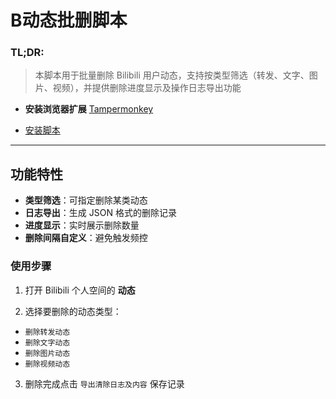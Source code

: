 # B动态批删脚本

### **TL;DR**: 

> 本脚本用于批量删除 Bilibili 用户动态，支持按类型筛选（转发、文字、图片、视频），并提供删除进度显示及操作日志导出功能

- **安装浏览器扩展** [Tampermonkey](https://www.tampermonkey.net/)

- [安装脚本](https://greasyfork.org/zh-CN/scripts/521110-b%E7%AB%99%E5%8A%A8%E6%80%81%E6%89%B9%E9%87%8F%E5%88%A0%E9%99%A4%E5%B7%A5%E5%85%B7)

---

## **功能特性**

- **类型筛选**：可指定删除某类动态
- **日志导出**：生成 JSON 格式的删除记录
- **进度显示**：实时展示删除数量
- **删除间隔自定义**：避免触发频控
  
### **使用步骤**

1. 打开 Bilibili 个人空间的 **动态**
  
2. 选择要删除的动态类型：

  - `删除转发动态`
  - `删除文字动态`
  - `删除图片动态`
  - `删除视频动态`
  
3. 删除完成点击 `导出清除日志及内容` 保存记录